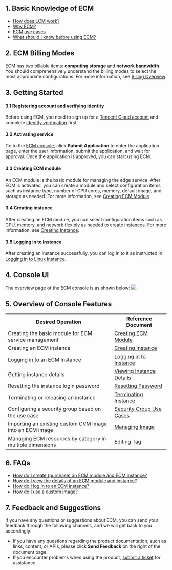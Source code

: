 ## 1. Basic Knowledge of ECM
- [How does ECM work?](https://intl.cloud.tencent.com/document/product/1119/43398)
- [Why ECM?](https://intl.cloud.tencent.com/document/product/1119/43399)
- [ECM use cases](https://intl.cloud.tencent.com/document/product/1119/43400)
- [What should I know before using ECM?](https://intl.cloud.tencent.com/document/product/1119/43409)

## 2. ECM Billing Modes
ECM has two billable items: **computing storage** and **network bandwidth**. You should comprehensively understand the billing modes to select the most appropriate configurations. For more information, see [Billing Overview](https://intl.cloud.tencent.com/document/product/1119/43404).

## 3. Getting Started
#### 3.1 Registering account and verifying identity
Before using ECM, you need to sign up for a [Tencent Cloud account](https://intl.cloud.tencent.com/register?&s_url=https%3A%2F%2Fconsole.intl.cloud.tencent.com%2Fworkorder) and complete [identity verification](https://intl.cloud.tencent.com/document/product/378/3629) first.

#### 3.2 Activating service
Go to the [ECM console](https://console.cloud.tencent.com/ecm), click **Submit Application** to enter the application page, enter the user information, submit the application, and wait for approval. Once the application is approved, you can start using ECM.
 

#### 3.3 Creating ECM module
An ECM module is the basic module for managing the edge service. After ECM is activated, you can create a module and select configuration items such as instance type, number of CPU cores, memory, default image, and storage as needed. For more information, see [Creating ECM Module](https://intl.cloud.tencent.com/document/product/1119/43421).

#### 3.4 Creating instance
After creating an ECM module, you can select configuration items such as CPU, memory, and network flexibly as needed to create instances. For more information, see [Creating Instance](https://intl.cloud.tencent.com/document/product/1119/43424).

#### 3.5 Logging in to instance
After creating an instance successfully, you can log in to it as instructed in [Logging in to Linux Instance](https://intl.cloud.tencent.com/document/product/1119/43412).

## 4. Console UI
The overview page of the ECM console is as shown below:
![](https://qcloudimg.tencent-cloud.cn/raw/6d6beba9823815468e740018db8a635e.png)

## 5. Overview of Console Features
<table>
<tr>
<th>Desired Operation</th>
<th>Reference Document</th>
</tr>
<tr>
<td>Creating the basic module for ECM service management</td>
<td><a href="https://intl.cloud.tencent.com/document/product/1119/43421">Creating ECM Module</a></td>
</tr>
<tr>
<td>Creating an ECM instance</td>
<td><a href="https://intl.cloud.tencent.com/document/product/1119/43424">Creating Instance</a></td>
</tr>
<tr>
<td>Logging in to an ECM instance</td>
<td><a href="https://intl.cloud.tencent.com/document/product/1119/43412">Logging in to Instance</a></td>
</tr>
<tr>
<td>Getting instance details</td>
<td><a href="https://intl.cloud.tencent.com/document/product/1119/43425">Viewing Instance Details</a></td>
</tr>
<tr>
<td>Resetting the instance login password</td>
<td><a href="https://intl.cloud.tencent.com/document/product/1119/43428">Resetting Password</a></td>
</tr>
<tr>
<td>Terminating or releasing an instance</td>
<td><a href="https://intl.cloud.tencent.com/document/product/1119/43427">Terminating Instance</a></td>
</tr>
<tr>
<td>Configuring a security group based on the use case</td>
<td><a href="https://intl.cloud.tencent.com/document/product/1119/43446">Security Group Use Cases</a></td>
</tr>
<tr>
<td>Importing an existing custom CVM image into an ECM image</td>
<td><a href="https://intl.cloud.tencent.com/document/product/1119/43417">Managing Image</a></td>
</tr>
<tr>
<td>Managing ECM resources by category in multiple dimensions</td>
<td><a href="https://intl.cloud.tencent.com/document/product/1119/43418">Editing Tag</a></td>
</tr>
</table>

## 6. FAQs
- [How do I create (purchase) an ECM module and ECM instance?](https://intl.cloud.tencent.com/document/product/1119/43449)
- [How do I view the details of an ECM module and instance?](https://intl.cloud.tencent.com/document/product/1119/43449)
- [How do I log in to an ECM instance?](https://intl.cloud.tencent.com/document/product/1119/43449)
- [How do I use a custom image?](https://intl.cloud.tencent.com/document/product/1119/43449)

## 7. Feedback and Suggestions
If you have any questions or suggestions about ECM, you can send your feedback through the following channels, and we will get back to you accordingly:
- If you have any questions regarding the product documentation, such as links, content, or APIs, please click **Send Feedback** on the right of the document page.
- If you encounter problems when using the product, [submit a ticket](https://console.intl.cloud.tencent.com/workorder) for assistance.

